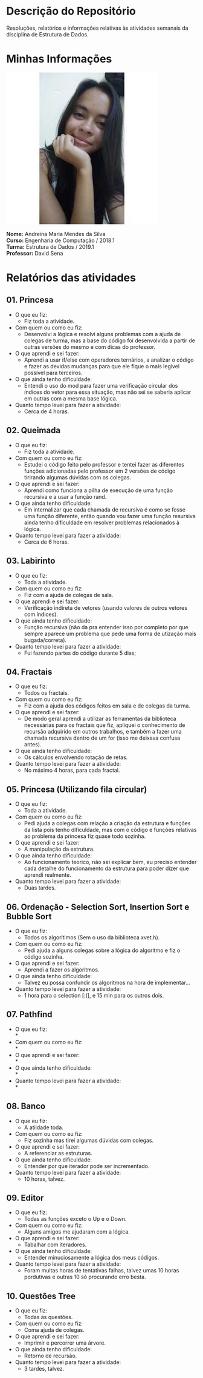 # Descrição do Repositório
Resoluções, relatórios e informações relativas às atividades semanais da disciplina de Estrutura de Dados.

#

# Minhas Informações

![](Perfil.png)

**Nome:** Andreina Maria Mendes da Silva  
**Curso:** Engenharia de Computação / 2018.1  
**Turma:** Estrutura de Dados / 2019.1  
**Professor:** David Sena  

#

# Relatórios das atividades

## 01. Princesa

* O que eu fiz:  
    * Fiz toda a atividade.
* Com quem ou como eu fiz:
    * Desenvolvi a lógica e resolvi alguns problemas com a ajuda de colegas de turma, mas a base do código foi desenvolvida a partir de outras versões do mesmo e com dicas do professor.
* O que aprendi e sei fazer:
    * Aprendi a usar if/else com operadores ternários, a analizar o código e fazer as devidas mudanças para que ele fique o mais legível possível para terceiros.
* O que ainda tenho dificuldade:
    * Entendi o uso do mod para fazer uma verificação circular dos índices do vetor para essa situação, mas não sei se saberia aplicar em outras com a mesma base lógica.
* Quanto tempo levei para fazer a atividade:
    * Cerca de 4 horas.

## 02. Queimada

* O que eu fiz:  
    * Fiz toda a atividade.
* Com quem ou como eu fiz:  
    * Estudei o código feito pelo professor e tentei fazer as diferentes funções adicionadas pelo professor em 2 versões de código tirirando algumas dúvidas com os colegas. 
* O que aprendi e sei fazer:  
    * Aprendi como funciona a pilha de execução de uma função recursiva e a usar a função rand.
* O que ainda tenho dificuldade:  
    * Em internalizar que cada chamada de recursiva é como se fosse uma função diferente, então quando vou fazer uma função resursiva ainda tenho dificuldade em resolver problemas relacionados à lógica.
* Quanto tempo levei para fazer a atividade:  
    * Cerca de 6 horas.

## 03. Labirinto

* O que eu fiz:  
    * Toda a atividade.
* Com quem ou como eu fiz:  
    * Fiz com a ajuda de colegas de sala.
* O que aprendi e sei fazer:  
    * Verificação indireta de vetores (usando valores de outros vetores com índices).  
* O que ainda tenho dificuldade:  
    * Função recursiva (não da pra entender isso por completo por que sempre aparece um problema que pede uma forma de utização mais bugada/correta).
* Quanto tempo levei para fazer a atividade:  
    * Fui fazendo partes do código durante 5 dias;

## 04. Fractais

* O que eu fiz:  
    * Todos os fractais.
* Com quem ou como eu fiz:  
    * Fiz com a ajuda dos códigos feitos em sala e de colegas da turma.
* O que aprendi e sei fazer:  
    * De modo geral aprendi a utilizar as ferramentas da biblioteca necessárias para os fractais que fiz, apliquei o conhecimento de recursão adquirido em outros trabalhos, e também a fazer uma chamada recursiva dentro de um for (isso me deixava confusa antes).
* O que ainda tenho dificuldade:  
    * Os cálculos envolvendo rotação de retas.
* Quanto tempo levei para fazer a atividade:  
    * No máximo 4 horas, para cada fractal.

## 05. Princesa (Utilizando fila circular)

* O que eu fiz:  
    * Toda a atividade.
* Com quem ou como eu fiz:  
    * Pedi ajuda a colegas com relação a criação da estrutura e funções da lista pois tenho dificuldade, mas com o código e funções relativas ao problema da princesa fiz quase todo sozinha.
* O que aprendi e sei fazer:  
    * A manipulação da estrutura.
* O que ainda tenho dificuldade:  
    * Ao funcionamento teorico, não sei explicar bem, eu preciso entender cada detalhe do funcionamento da estrutura para poder dizer que aprendi realmente.
* Quanto tempo levei para fazer a atividade:  
    * Duas tardes.

## 06. Ordenação - Selection Sort, Insertion Sort e Bubble Sort

* O que eu fiz:  
    * Todos os algorítimos (Sem o uso da biblioteca xvet.h).
* Com quem ou como eu fiz:  
    * Pedi ajuda a alguns colegas sobre a lógica do algoritmo e fiz o código sozinha.
* O que aprendi e sei fazer:  
    * Aprendi a fazer os algoritmos.
* O que ainda tenho dificuldade:  
    * Talvez eu possa confundir os algoritmos na hora de implementar...
* Quanto tempo levei para fazer a atividade:  
    * 1 hora para o selection [:(], e 15 min para os outros dois.  

## 07. Pathfind  

* O que eu fiz:  
    * 
* Com quem ou como eu fiz:  
    * 
* O que aprendi e sei fazer:  
    * 
* O que ainda tenho dificuldade:  
    * 
* Quanto tempo levei para fazer a atividade:  
    *  

## 08. Banco

* O que eu fiz:  
    * A atiidade toda.
* Com quem ou como eu fiz:  
    * Fiz sozinha mas tirei algumas dúvidas com colegas.
* O que aprendi e sei fazer:  
    * A referenciar as estruturas.
* O que ainda tenho dificuldade:  
    * Entender por que iterador pode ser incrementado.
* Quanto tempo levei para fazer a atividade:  
    * 10 horas, talvez.

## 09. Editor

* O que eu fiz:  
    * Todas as funções exceto o Up e o Down.
* Com quem ou como eu fiz:  
    * Alguns amigos me ajudaram com a lógica.
* O que aprendi e sei fazer:  
    * Tabalhar com iteradores.
* O que ainda tenho dificuldade:  
    * Entender minuciosamente a lógica dos meus códigos.
* Quanto tempo levei para fazer a atividade:  
    *  Foram muitas horas de tentativas falhas, talvez umas 10 horas pordutivas e outras 10 só procurando erro besta.

## 10. Questões Tree

* O que eu fiz:  
    * Todas as questões.
* Com quem ou como eu fiz:  
    * Coma ajuda de colegas.
* O que aprendi e sei fazer:  
    * Imprimir e percorrer uma árvore.
* O que ainda tenho dificuldade:  
    * Retorno de recursão.
* Quanto tempo levei para fazer a atividade:  
    * 3 tardes, talvez.

#